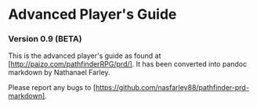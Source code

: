 # Advanced Player's Guide

### Version 0.9 (BETA)

This is the advanced player's guide as found at
[http://paizo.com/pathfinderRPG/prd/]. It has been converted into
pandoc markdown by Nathanael Farley. 

Please report any bugs to
[https://github.com/nasfarley88/pathfinder-prd-markdown].
